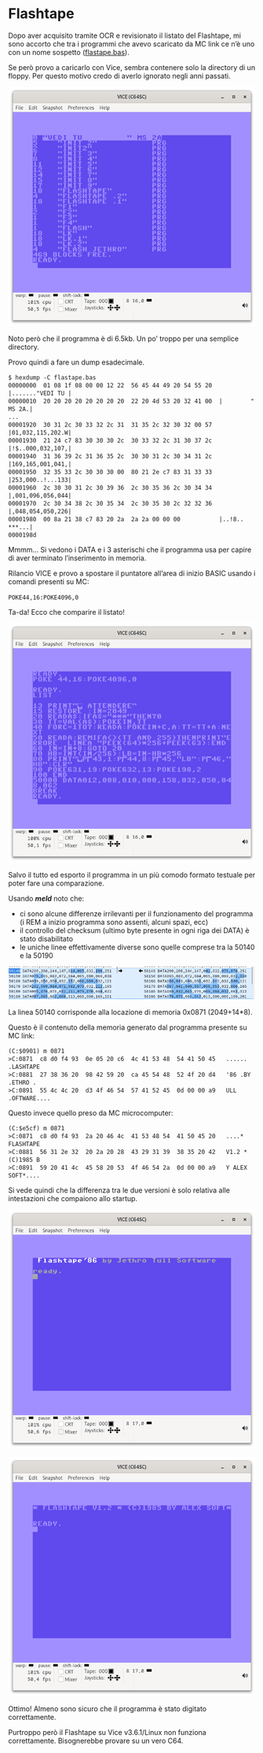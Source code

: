 # Flashtape

Dopo aver acquisito tramite OCR e revisionato il listato del Flashtape, mi sono 
accorto che tra i programmi che avevo scaricato da MC link ce n’è uno con un 
nome sospetto ([flastape.bas](./mclink/flastape.bas)).

Se però provo a caricarlo con Vice, sembra contenere solo la directory di un 
floppy. Per questo motivo credo di averlo ignorato negli anni passati.

![](./immagini/flashtape_mclink_dir.png)

Noto però che il programma è di 6.5kb. Un po’ troppo per una semplice directory.

Provo quindi a fare un dump esadecimale.

```
$ hexdump -C flastape.bas 
00000000  01 08 1f 08 00 00 12 22  56 45 44 49 20 54 55 20  |......."VEDI TU |
00000010  20 20 20 20 20 20 20 20  22 20 4d 53 20 32 41 00  |        " MS 2A.|
...
00001920  30 31 2c 30 33 32 2c 31  31 35 2c 32 30 32 00 57  |01,032,115,202.W|
00001930  21 24 c7 83 30 30 30 2c  30 33 32 2c 31 30 37 2c  |!$..000,032,107,|
00001940  31 36 39 2c 31 36 35 2c  30 30 31 2c 30 34 31 2c  |169,165,001,041,|
00001950  32 35 33 2c 30 30 30 00  80 21 2e c7 83 31 33 33  |253,000..!...133|
00001960  2c 30 30 31 2c 30 39 36  2c 30 35 36 2c 30 34 34  |,001,096,056,044|
00001970  2c 30 34 38 2c 30 35 34  2c 30 35 30 2c 32 32 36  |,048,054,050,226|
00001980  00 8a 21 38 c7 83 20 2a  2a 2a 00 00 00           |..!8.. ***...|
0000198d
```

Mmmm… Si vedono i DATA e i 3 asterischi che il programma usa per capire di aver 
terminato l’inserimento in memoria.

Rilancio VICE e provo a spostare il puntatore all’area di inizio BASIC usando 
i comandi presenti su MC: 

`POKE44,16:POKE4096,0`

Ta-da! Ecco che comparire il listato!

![](./immagini/flashtape_mclink_list.png)

Salvo il tutto ed esporto il programma in un più comodo formato testuale per 
poter fare una comparazione.

Usando ___meld___ noto che:

* ci sono alcune differenze irrilevanti per il funzionamento del programma (i 
	REM a inizio programma sono assenti, alcuni spazi, ecc)
* il controllo del checksum (ultimo byte presente in ogni riga dei DATA) è 
	stato disabilitato
* le uniche linee effettivamente diverse sono quelle comprese tra la 50140 e la 50190

![](./immagini/flashtape_diff.png)

La linea 50140 corrisponde alla locazione di memoria 0x0871 (2049+14*8).

Questo è il contenuto della memoria generato dal programma presente su MC link:

```
(C:$0901) m 0871
>C:0871  c8 d0 f4 93  0e 05 20 c6  4c 41 53 48  54 41 50 45   ...... .LASHTAPE
>C:0881  27 38 36 20  98 42 59 20  ca 45 54 48  52 4f 20 d4   '86 .BY .ETHRO .
>C:0891  55 4c 4c 20  d3 4f 46 54  57 41 52 45  0d 00 00 a9   ULL .OFTWARE....
```

Questo invece quello preso da MC microcomputer:

```
(C:$e5cf) m 0871
>C:0871  c8 d0 f4 93  2a 20 46 4c  41 53 48 54  41 50 45 20   ....* FLASHTAPE 
>C:0881  56 31 2e 32  20 2a 20 28  43 29 31 39  38 35 20 42   V1.2 * (C)1985 B
>C:0891  59 20 41 4c  45 58 20 53  4f 46 54 2a  0d 00 00 a9   Y ALEX SOFT*....
```

Si vede quindi che la differenza tra le due versioni è solo relativa alle 
intestazioni che compaiono allo startup.

![](./immagini/flashtape_mclink.png)

![](./immagini/flashtape.png)

Ottimo! Almeno sono sicuro che il programma è stato digitato correttamente.

Purtroppo però il Flashtape su Vice v3.6.1/Linux non funziona correttamente. 
Bisognerebbe provare su un vero C64.